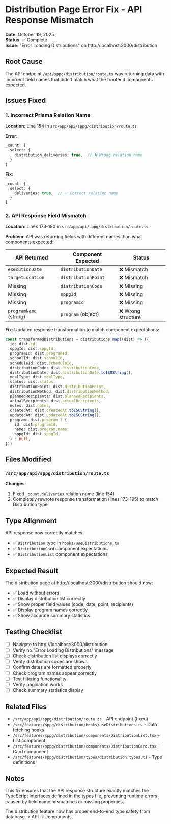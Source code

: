 # Distribution Page Error Fix - API Response Mismatch

**Date**: October 19, 2025  
**Status**: ✅ Complete  
**Issue**: "Error Loading Distributions" on http://localhost:3000/distribution

## Root Cause

The API endpoint `/api/sppg/distribution/route.ts` was returning data with incorrect field names that didn't match what the frontend components expected.

## Issues Fixed

### 1. Incorrect Prisma Relation Name
**Location**: Line 154 in `src/app/api/sppg/distribution/route.ts`

**Error**:
```typescript
_count: {
  select: {
    distribution_deliveries: true,  // ❌ Wrong relation name
  }
}
```

**Fix**:
```typescript
_count: {
  select: {
    deliveries: true,  // ✅ Correct relation name
  }
}
```

### 2. API Response Field Mismatch
**Location**: Lines 173-190 in `src/app/api/sppg/distribution/route.ts`

**Problem**: API was returning fields with different names than what components expected:

| API Returned | Component Expected | Status |
|--------------|-------------------|--------|
| `executionDate` | `distributionDate` | ❌ Mismatch |
| `targetLocation` | `distributionPoint` | ❌ Mismatch |
| Missing | `distributionCode` | ❌ Missing |
| Missing | `sppgId` | ❌ Missing |
| Missing | `programId` | ❌ Missing |
| `programName` (string) | `program` (object) | ❌ Wrong structure |

**Fix**: Updated response transformation to match component expectations:

```typescript
const transformedDistributions = distributions.map((dist) => ({
  id: dist.id,
  sppgId: dist.sppgId,
  programId: dist.programId,
  schoolId: dist.schoolId,
  scheduleId: dist.scheduleId,
  distributionCode: dist.distributionCode,
  distributionDate: dist.distributionDate.toISOString(),
  mealType: dist.mealType,
  status: dist.status,
  distributionPoint: dist.distributionPoint,
  distributionMethod: dist.distributionMethod,
  plannedRecipients: dist.plannedRecipients,
  actualRecipients: dist.actualRecipients,
  notes: dist.notes,
  createdAt: dist.createdAt.toISOString(),
  updatedAt: dist.updatedAt.toISOString(),
  program: dist.program ? {
    id: dist.programId,
    name: dist.program.name,
    sppgId: dist.sppgId,
  } : null,
}))
```

## Files Modified

### `/src/app/api/sppg/distribution/route.ts`
**Changes**:
1. Fixed `_count.deliveries` relation name (line 154)
2. Completely rewrote response transformation (lines 173-195) to match Distribution type

## Type Alignment

API response now correctly matches:
- ✅ `Distribution` type in `hooks/useDistributions.ts`
- ✅ `DistributionCard` component expectations
- ✅ `DistributionList` component expectations

## Expected Result

The distribution page at http://localhost:3000/distribution should now:
- ✅ Load without errors
- ✅ Display distribution list correctly
- ✅ Show proper field values (code, date, point, recipients)
- ✅ Display program names correctly
- ✅ Show accurate summary statistics

## Testing Checklist

- [ ] Navigate to http://localhost:3000/distribution
- [ ] Verify no "Error Loading Distributions" message
- [ ] Check distribution list displays correctly
- [ ] Verify distribution codes are shown
- [ ] Confirm dates are formatted properly
- [ ] Check program names appear correctly
- [ ] Test filtering functionality
- [ ] Verify pagination works
- [ ] Check summary statistics display

## Related Files

- `/src/app/api/sppg/distribution/route.ts` - API endpoint (fixed)
- `/src/features/sppg/distribution/hooks/useDistributions.ts` - Data fetching hooks
- `/src/features/sppg/distribution/components/DistributionList.tsx` - List component
- `/src/features/sppg/distribution/components/DistributionCard.tsx` - Card component
- `/src/features/sppg/distribution/types/distribution.types.ts` - Type definitions

## Notes

This fix ensures that the API response structure exactly matches the TypeScript interfaces defined in the types file, preventing runtime errors caused by field name mismatches or missing properties.

The distribution feature now has proper end-to-end type safety from database → API → components.
